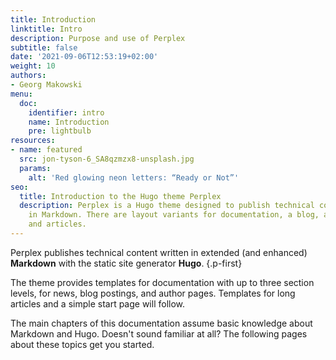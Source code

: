 ```yaml
---
title: Introduction
linktitle: Intro
description: Purpose and use of Perplex
subtitle: false
date: '2021-09-06T12:53:19+02:00'
weight: 10
authors:
- Georg Makowski
menu:
  doc:
    identifier: intro
    name: Introduction
    pre: lightbulb
resources:
- name: featured
  src: jon-tyson-6_SA8qzmzx8-unsplash.jpg
  params:
    alt: 'Red glowing neon letters: “Ready or Not”'
seo:
  title: Introduction to the Hugo theme Perplex
  description: Perplex is a Hugo theme designed to publish technical content written
    in Markdown. There are layout variants for documentation, a blog, a news feed,
    and articles.
---
```


Perplex publishes technical content written in extended (and enhanced) **Markdown** with the static site generator **Hugo**.
{.p-first} <!--more-->

The theme provides templates for documentation with up to three section levels, for news, blog postings, and author pages. Templates for long articles and a simple start page will follow.

The main chapters of this documentation assume basic knowledge about Markdown and Hugo. Doesn't sound familiar at all? The following pages about these topics get you started.

